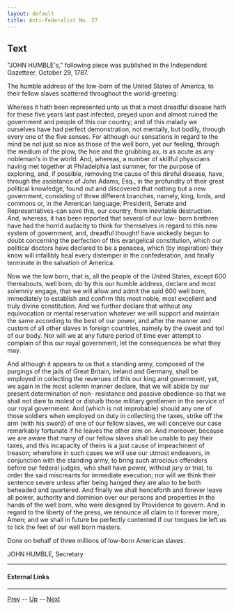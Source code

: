 ```yaml
---
layout: default
title: Anti-Federalist No. 27
---
```


## Text

"JOHN HUMBLE's," following piece was published in the Independent Gazetteer, October 29, 1787.

The humble address of the low-born of the United States of America, to their fellow slaves scattered throughout the world-greeting:

Whereas it hath been represented unto us that a most dreadful disease hath for these five years last past infected, preyed upon and almost ruined the government and people of this our country; and of this malady we ourselves have had perfect demonstration, not mentally, but bodily, through every one of the five senses. For although our sensations in regard to the mind be not just so nice as those of the well born, yet our feeling, through the medium of the plow, the hoe and the grubbing ax, is as acute as any nobleman's in the world. And, whereas, a number of skillful physicians having met together at Philadelphia last summer, for the purpose of exploring, and, if possible, removing the cause of this direful disease, have, through the assistance of John Adams, Esq., in the profundity of their great political knowledge, found out and discovered that nothing but a new government, consisting of three different branches, namely, king, lords, and commons or, in the American language, President, Senate and Representatives-can save this, our country, from inevitable destruction. And, whereas, it has been reported that several of our low- born brethren have had the horrid audacity to think for themselves in regard to this new system of government, and, dreadful thought! have wickedly begun to doubt concerning the perfection of this evangelical constitution, which our political doctors have declared to be a panacea, which (by inspiration) they know will infallibly heal every distemper in the confederation, and finally terminate in the salvation of America.

Now we the low born, that is, all the people of the United States, except 600 thereabouts, well born, do by this our humble address, declare and most solemnly engage, that we will allow and admit the said 600 well born, immediately to establish and confirm this most noble, most excellent and truly divine constitution. And we further declare that without any equivocation or mental reservation whatever we will support and maintain the same according to the best of our power, and after the manner and custom of all other slaves in foreign countries, namely by the sweat and toil of our body. Nor will we at any future period of time ever attempt to complain of this our royal government, let the consequences be what they may.

And although it appears to us that a standing army, composed of the purgings of the jails of Great Britain, Ireland and Germany, shall be employed in collecting the revenues of this our king and government, yet, we again in the most solemn manner declare, that we will abide by our present determination of non- resistance and passive obedience-so that we shall not dare to molest or disturb those military gentlemen in the service of our royal government. And (which is not improbable) should any one of those soldiers when employed on duty in collecting the taxes, strike off the arm (with his sword) of one of our fellow slaves, we will conceive our case remarkably fortunate if he leaves the other arm on. And moreover, because we are aware that many of our fellow slaves shall be unable to pay their taxes, and this incapacity of theirs is a just cause of impeachment of treason; wherefore in such cases we will use our utmost endeavors, in conjunction with the standing army, to bring such atrocious offenders before our federal judges, who shall have power, without jury or trial, to order the said miscreants for immediate execution; nor will we think their sentence severe unless after being hanged they are also to be both beheaded and quartered. And finally we shall henceforth and forever leave all power, authority and dominion over our persons and properties in the hands of the well born, who were designed by Providence to govern. And in regard to the liberty of the press, we renounce all claim to it forever more, Amen; and we shall in future be perfectly contented if our tongues be left us to lick the feet of our well born masters.

Done on behalf of three millions of low-born American slaves.

JOHN HUMBLE, Secretary

---
#### External Links

---

[Prev](26.md) -- [Up](README.md) -- [Next](28.md)